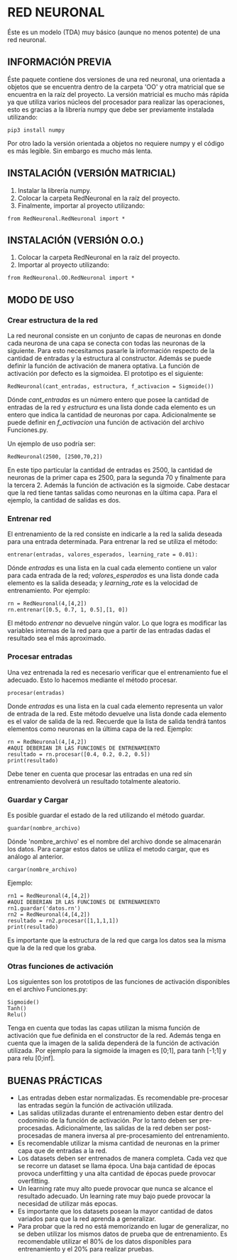 # RED NEURONAL

Éste es un modelo (TDA) muy básico (aunque no menos potente) de una red neuronal. 

## INFORMACIÓN PREVIA

Éste paquete contiene dos versiones de una red neuronal, una orientada a objetos que se encuentra dentro de la carpeta 'OO' y otra matricial que se encuentra en la raíz del proyecto. La versión matricial es mucho más rápida ya que utiliza varios núcleos del procesador para realizar las operaciones, esto es gracias a la librería numpy que debe ser previamente instalada utilizando:
```
pip3 install numpy
```
Por otro lado la versión orientada a objetos no requiere numpy y el código es más legible. Sin embargo es mucho más lenta.

## INSTALACIÓN (VERSIÓN MATRICIAL)

1. Instalar la librería numpy. 
1. Colocar la carpeta RedNeuronal en la raíz del proyecto.
1. Finalmente, importar al proyecto utilizando:
```
from RedNeuronal.RedNeuronal import *
```

## INSTALACIÓN (VERSIÓN O.O.)

1. Colocar la carpeta RedNeuronal en la raíz del proyecto.
1. Importar al proyecto utilizando:
```
from RedNeuronal.OO.RedNeuronal import *
```

## MODO DE USO

### Crear estructura de la red

La red neuronal consiste en un conjunto de capas de neuronas en donde cada neurona de una capa se conecta con todas las neuronas de la siguiente. Para esto necesitamos pasarle la información respecto de la cantidad de entradas y la estructura al constructor. Además se puede definir la función de activación de manera optativa. La función de activación por defecto es la sigmoidea. El prototipo es el siguiente:
```
RedNeuronal(cant_entradas, estructura, f_activacion = Sigmoide())
```
Dónde *cant_entradas* es un número entero que posee la cantidad de entradas de la red y *estructura* es una lista donde cada elemento es un entero que indica la cantidad de neuronas por capa. Adicionalmente se puede definir en *f_activacion* una función de activación del archivo Funciones.py.

Un ejemplo de uso podría ser:
```
RedNeuronal(2500, [2500,70,2])
```
En este tipo particular la cantidad de entradas es 2500, la cantidad de neuronas de la primer capa es 2500, para la segunda 70 y finalmente para la tercera 2. Además la función de activación es la sigmoide.
Cabe destacar que la red tiene tantas salidas como neuronas en la última capa. Para el ejemplo, la cantidad de salidas es dos.

### Entrenar red

El entrenamiento de la red consiste en indicarle a la red la salida deseada para una entrada determinada.
Para entrenar la red se utiliza el método:
```
entrenar(entradas, valores_esperados, learning_rate = 0.01):
```
Dónde *entradas* es una lista en la cual cada elemento contiene un valor para cada entrada de la red; *valores_esperados* es una lista donde cada elemento es la salida deseada; y *learning_rate* es la velocidad de entrenamiento.
Por ejemplo:
```
rn = RedNeuronal(4,[4,2])
rn.entrenar([0.5, 0.7, 1, 0.5],[1, 0])
```
El método *entrenar* no devuelve ningún valor. Lo que logra es modificar las variables internas de la red para que a partir de las entradas dadas el resultado sea el más aproximado.

### Procesar entradas

Una vez entrenada la red es necesario verificar que el entrenamiento fue el adecuado. Esto lo hacemos mediante el método procesar.
```
procesar(entradas)
```
Donde *entradas* es una lista en la cual cada elemento representa un valor de entrada de la red. Este método devuelve una lista donde cada elemento es el valor de salida de la red. Recuerde que la lista de salida tendrá tantos elementos como neuronas en la última capa de la red.
Ejemplo:
```
rn = RedNeuronal(4,[4,2])
#AQUI DEBERIAN IR LAS FUNCIONES DE ENTRENAMIENTO
resultado = rn.procesar([0.4, 0.2, 0.2, 0.5])
print(resultado)
```
Debe tener en cuenta que procesar las entradas en una red sín entrenamiento devolverá un resultado totalmente aleatorio.

### Guardar y Cargar
Es posible guardar el estado de la red utilizando el método guardar.
```
guardar(nombre_archivo)
```
Dónde 'nombre_archivo' es el nombre del archivo donde se almacenarán los datos.
Para cargar estos datos se utiliza el metodo cargar, que es análogo al anterior.
```
cargar(nombre_archivo)
```
Ejemplo:
```
rn1 = RedNeuronal(4,[4,2])
#AQUI DEBERIAN IR LAS FUNCIONES DE ENTRENAMIENTO
rn1.guardar('datos.rn')
rn2 = RedNeuronal(4,[4,2])
resultado = rn2.procesar([1,1,1,1])
print(resultado)
```
Es importante que la estructura de la red que carga los datos sea la misma que la de la red que los graba.

### Otras funciones de activación
Los siguientes son los prototipos de las funciones de activación disponibles en el archivo Funciones.py:
```
Sigmoide()
Tanh()
Relu()
```
Tenga en cuenta que todas las capas utilizan la misma función de activación que fue definida en el constructor de la red. Además tenga en cuenta que la imagen de la salida dependerá de la función de activación utilizada. Por ejemplo para la sigmoide la imagen es [0;1], para tanh [-1;1] y para relu [0;inf].

## BUENAS PRÁCTICAS
* Las entradas deben estar normalizadas. Es recomendable pre-procesar las entradas según la función de activación utilizada.
* Las salidas utilizadas durante el entrenamiento deben estar dentro del codominio de la función de activación. Por lo tanto deben ser pre-procesadas. Adicionalmente, las salidas de la red deben ser post-procesadas de manera inversa al pre-procesamiento del entrenamiento.
* Es recomendable utilizar la misma cantidad de neuronas en la primer capa que de entradas a la red.
* Los datasets deben ser entrenados de manera completa. Cada vez que se recorre un dataset se llama época. Una baja cantidad de épocas provoca underfitting y una alta cantidad de épocas puede provocar overfitting.
* Un learning rate muy alto puede provocar que nunca se alcance el resultado adecuado. Un learning rate muy bajo puede provocar la necesidad de utilizar más epocas.
* Es importante que los datasets posean la mayor cantidad de datos variados para que la red aprenda a generalizar.
* Para probar que la red no está memorizando en lugar de generalizar, no se deben utilizar los mismos datos de prueba que de entrenamiento. Es recomendable utilizar el 80% de los datos disponibles para entrenamiento y el 20% para realizar pruebas.
